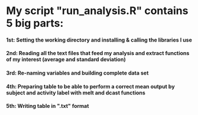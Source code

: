 
# My script "run_analysis.R" contains 5 big parts:

#### 1st: Setting the working directory and installing & calling the libraries I use
#### 2nd: Reading all the text files that feed my analysis and extract functions of my interest (average and standard deviation)
#### 3rd: Re-naming variables and building complete data set
#### 4th: Preparing table to be able to perform a correct mean output by subject and activity label with melt and dcast functions
#### 5th: Writing table in ".txt" format 

